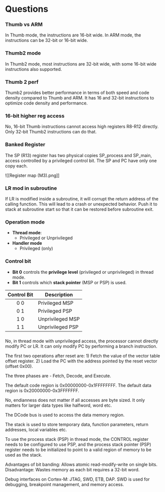 # Questions
### Thumb vs ARM
In Thumb mode, the instructions are 16-bit wide. In ARM mode, the instructions can be 32-bit or 16-bit wide.

### Thumb2 mode
In Thumb2 mode, most instructions are 32-bit wide, with some 16-bit wide instructions also supported.

### Thumb 2 perf
Thumb2 provides better performance in terms of both speed and code density compared to Thumb and ARM. It has 16 and 32-bit instructions to optimize code density and performance.

### 16-bit higher reg access
No, 16-bit Thumb instructions cannot access high registers R8-R12 directly. Only 32-bit Thumb2 instructions can do that.

### Banked Register
The SP (R13) register has two physical copies SP_process and SP_main, access controlled by a privileged control bit. The SP and PC have only one copy each.

![[Register map (M3).png]]

### LR mod in subroutine
If LR is modified inside a subroutine, it will corrupt the return address of the calling function. This will lead to a crash or unexpected behavior.
Push it to stack at subroutine start so that it can be restored before subroutine exit.

### Operation mode
- **Thread mode**: 
	- Privileged or Unprivileged
- **Handler mode**
	- Privileged (only)
### Control bit
- **Bit 0** controls the **privilege level** (privileged or unprivileged) in thread mode.
- **Bit 1** controls which **stack pointer** (MSP or PSP) is used.

| Control Bit | Description      |
|:-----------:| ---------------- |
|   0    0    | Privileged   MSP |
|   0    1    | Privileged   PSP |
|   1    0    | Unprivileged MSP |
|   1    1    | Unprivileged PSP | 

### 
No, in thread mode with unprivileged access, the processor cannot directly modify PC or LR. It can only modify PC by performing a branch instruction.

The first two operations after reset are: 1) Fetch the value of the vector table offset register. 2) Load the PC with the address pointed by the reset vector (offset 0x00).

The three phases are - Fetch, Decode, and Execute.

The default code region is 0x00000000-0x1FFFFFFFF. The default data region is 0x20000000-0x3FFFFFFF.

No, endianness does not matter if all accesses are byte sized. It only matters for larger data types like halfword, word etc.

The DCode bus is used to access the data memory region.

The stack is used to store temporary data, function parameters, return addresses, local variables etc.

To use the process stack (PSP) in thread mode, the CONTROL register needs to be configured to use PSP, and the process stack pointer (PSP) register needs to be initialized to point to a valid region of memory to be used as the stack.

Advantages of bit banding: Allows atomic read-modify-write on single bits. Disadvantage: Wastes memory as each bit requires a 32-bit word.

Debug interfaces on Cortex-M: JTAG, SWD, ETB, DAP. SWD is used for debugging, breakpoint management, and memory access.